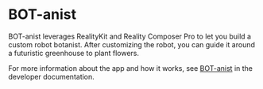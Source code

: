 # BOT-anist

 BOT-anist leverages RealityKit and Reality Composer Pro to let you build a custom robot botanist. After customizing the robot, you can guide it around a futuristic greenhouse to plant flowers. 

For more information about the app and how it works, see
[BOT-anist](https://developer.apple.com/documentation/visionos/BOT-anist) in the developer documentation.
